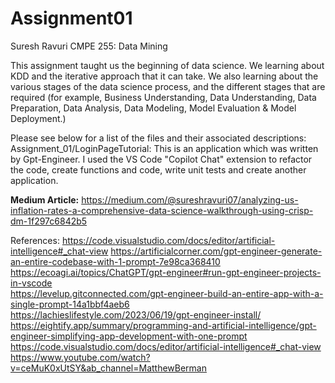 # Assignment01
Suresh Ravuri
CMPE 255: Data Mining

This assignment taught us the beginning of data science. We learning about KDD and the iterative approach that it can take. We also learning about the various stages of the data science process,
and the different stages that are required (for example, Business Understanding, Data Understanding, Data Preparation, Data Analysis, Data Modeling, Model Evaluation & Model Deployment.)

Please see below for a list of the files and their associated descriptions:
Assignment_01/LoginPageTutorial: This is an application which was written by Gpt-Engineer. I used the VS Code "Copilot Chat" extension to refactor the code, create functions and code, write unit tests and create another application. 


**Medium Article:** https://medium.com/@sureshravuri07/analyzing-us-inflation-rates-a-comprehensive-data-science-walkthrough-using-crisp-dm-1f297c6842b5



References:
https://code.visualstudio.com/docs/editor/artificial-intelligence#_chat-view
https://artificialcorner.com/gpt-engineer-generate-an-entire-codebase-with-1-prompt-7e98ca368410
https://ecoagi.ai/topics/ChatGPT/gpt-engineer#run-gpt-engineer-projects-in-vscode   
https://levelup.gitconnected.com/gpt-engineer-build-an-entire-app-with-a-single-prompt-14a1bbf4aeb6   
https://lachieslifestyle.com/2023/06/19/gpt-engineer-install/
https://eightify.app/summary/programming-and-artificial-intelligence/gpt-engineer-simplifying-app-development-with-one-prompt
https://code.visualstudio.com/docs/editor/artificial-intelligence#_chat-view
https://www.youtube.com/watch?v=ceMuK0xUtSY&ab_channel=MatthewBerman
